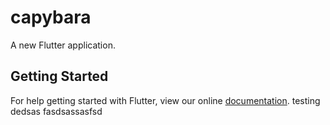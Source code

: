 # capybara

A new Flutter application.

## Getting Started

For help getting started with Flutter, view our online
[documentation](https://flutter.io/).
testing dedsas fasdsassasfsd
